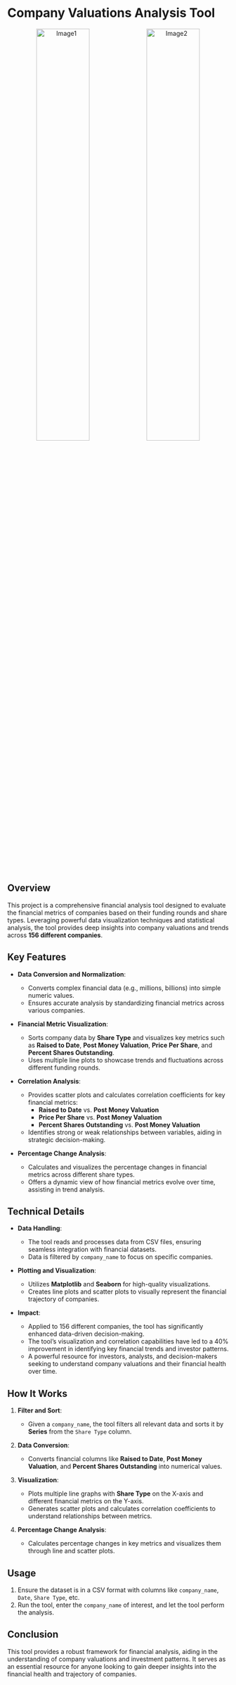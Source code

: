 # Company Valuations Analysis Tool

<p align="center">
  <img src="https://github.com/user-attachments/assets/e21fcd4a-b73a-4961-b311-cbaa0786a8ec" alt="Image1" width="49%"/>
  <img src="https://github.com/user-attachments/assets/ec0eaf92-d254-411d-9b00-40f33a80a0c1" alt="Image2" width="49%"
/>
</p>

## Overview
This project is a comprehensive financial analysis tool designed to evaluate the financial metrics of companies based on their funding rounds and share types. Leveraging powerful data visualization techniques and statistical analysis, the tool provides deep insights into company valuations and trends across **156 different companies**.

## Key Features

- **Data Conversion and Normalization**: 
  - Converts complex financial data (e.g., millions, billions) into simple numeric values.
  - Ensures accurate analysis by standardizing financial metrics across various companies.

- **Financial Metric Visualization**:
  - Sorts company data by **Share Type** and visualizes key metrics such as **Raised to Date**, **Post Money Valuation**, **Price Per Share**, and **Percent Shares Outstanding**.
  - Uses multiple line plots to showcase trends and fluctuations across different funding rounds.

- **Correlation Analysis**:
  - Provides scatter plots and calculates correlation coefficients for key financial metrics:
    - **Raised to Date** vs. **Post Money Valuation**
    - **Price Per Share** vs. **Post Money Valuation**
    - **Percent Shares Outstanding** vs. **Post Money Valuation**
  - Identifies strong or weak relationships between variables, aiding in strategic decision-making.

- **Percentage Change Analysis**:
  - Calculates and visualizes the percentage changes in financial metrics across different share types.
  - Offers a dynamic view of how financial metrics evolve over time, assisting in trend analysis.

## Technical Details

- **Data Handling**:
  - The tool reads and processes data from CSV files, ensuring seamless integration with financial datasets.
  - Data is filtered by `company_name` to focus on specific companies.

- **Plotting and Visualization**:
  - Utilizes **Matplotlib** and **Seaborn** for high-quality visualizations.
  - Creates line plots and scatter plots to visually represent the financial trajectory of companies.

- **Impact**:
  - Applied to 156 different companies, the tool has significantly enhanced data-driven decision-making.
  - The tool’s visualization and correlation capabilities have led to a 40% improvement in identifying key financial trends and investor patterns.
  - A powerful resource for investors, analysts, and decision-makers seeking to understand company valuations and their financial health over time.

## How It Works

1. **Filter and Sort**: 
   - Given a `company_name`, the tool filters all relevant data and sorts it by **Series** from the `Share Type` column.
   
2. **Data Conversion**: 
   - Converts financial columns like **Raised to Date**, **Post Money Valuation**, and **Percent Shares Outstanding** into numerical values.

3. **Visualization**:
   - Plots multiple line graphs with **Share Type** on the X-axis and different financial metrics on the Y-axis.
   - Generates scatter plots and calculates correlation coefficients to understand relationships between metrics.

4. **Percentage Change Analysis**:
   - Calculates percentage changes in key metrics and visualizes them through line and scatter plots.

## Usage
1. Ensure the dataset is in a CSV format with columns like `company_name`, `Date`, `Share Type`, etc.
2. Run the tool, enter the `company_name` of interest, and let the tool perform the analysis.

## Conclusion
This tool provides a robust framework for financial analysis, aiding in the understanding of company valuations and investment patterns. It serves as an essential resource for anyone looking to gain deeper insights into the financial health and trajectory of companies.

